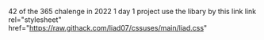 42 of the 365 chalenge in 2022 1 day 1 project
use the libary by this link
    link rel="stylesheet" href="https://raw.githack.com/liad07/cssuses/main/liad.css"
